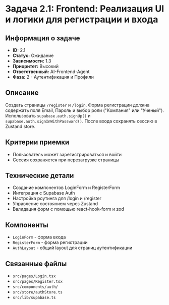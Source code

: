 # Задача 2.1: Frontend: Реализация UI и логики для регистрации и входа

## Информация о задаче
- **ID:** 2.1
- **Статус:** Ожидание
- **Зависимости:** 1.3
- **Приоритет:** Высокий
- **Ответственный:** AI-Frontend-Agent
- **Фаза:** 2 - Аутентификация и Профили

## Описание
Создать страницы `/register` и `/login`. Форма регистрации должна содержать поля Email, Пароль и выбор роли ("Компания" или "Ученый"). Использовать `supabase.auth.signUp()` и `supabase.auth.signInWithPassword()`. После входа сохранять сессию в Zustand store.

## Критерии приемки
- Пользователь может зарегистрироваться и войти
- Сессия сохраняется при перезагрузке страницы

## Технические детали
- Создание компонентов LoginForm и RegisterForm
- Интеграция с Supabase Auth
- Настройка роутинга для /login и /register
- Управление состоянием через Zustand
- Валидация форм с помощью react-hook-form и zod

## Компоненты
- `LoginForm` - форма входа
- `RegisterForm` - форма регистрации
- `AuthLayout` - общий layout для страниц аутентификации

## Связанные файлы
- `src/pages/Login.tsx`
- `src/pages/Register.tsx`
- `src/components/auth/`
- `src/store/authStore.ts`
- `src/lib/supabase.ts` 